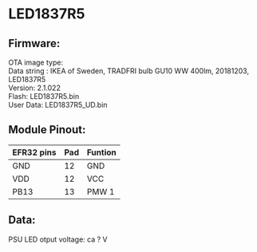 # LED1837R5  

## Firmware:

OTA image type:  
Data string : IKEA of Sweden, TRADFRI bulb GU10 WW 400lm, 20181203, LED1837R5  
Version: 2.1.022   
Flash: LED1837R5.bin  
User Data: LED1837R5_UD.bin  

## Module Pinout:
| EFR32 pins | Pad | Funtion |
|-|-|-|
| GND | 12 | GND |
| VDD | 12 | VCC |
| PB13 | 13 | PMW 1 |

## Data:
PSU LED otput voltage: ca ? V
